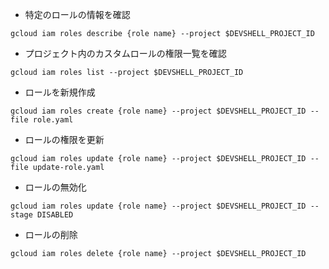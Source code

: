 - 特定のロールの情報を確認
```
gcloud iam roles describe {role name} --project $DEVSHELL_PROJECT_ID
```

- プロジェクト内のカスタムロールの権限一覧を確認
```
gcloud iam roles list --project $DEVSHELL_PROJECT_ID
```

- ロールを新規作成
```
gcloud iam roles create {role name} --project $DEVSHELL_PROJECT_ID --file role.yaml
```

- ロールの権限を更新
```
gcloud iam roles update {role name} --project $DEVSHELL_PROJECT_ID --file update-role.yaml
```

- ロールの無効化
```
gcloud iam roles update {role name} --project $DEVSHELL_PROJECT_ID --stage DISABLED
```

- ロールの削除
```
gcloud iam roles delete {role name} --project $DEVSHELL_PROJECT_ID
```
